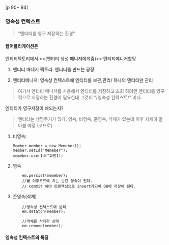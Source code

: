 
[p 90~ 94]
### 영속성 컨텍스트
> "엔티티를 영구 저장하는 환경"

#### 웹어플리케이션은
엔티티팩토리에서 >>(엔티티 생성 메니저에게줌)>> 엔티티메니저할당

01. 엔티티 매네저 팩토리: 엔티티를 만드는 공장.

02. 엔티티메니저: 영속성 컨텍스트에 엔티티를 보관,관리/ 하나의 엔티티만 관리
> 여기서 엔티티 메니저를 사용해서 엔티티를 저장하고 조회 하려면 엔티티를 영구적으로 저장하는 환경이 필요한데 그것이 
 "/영속성 컨텍스트/" 이다.

엔티티가 영구저장이 왜되는지?
> 엔티티는 생명주기가 있다. 영속, 비영속, 준영속, 삭제가 있는데 이후 자세히 알아볼 예정 (코드로)

01. 비영속: 
    ```
    Member member = new Memeber();
    member.setId("Memeber");
    memeber.userId("회원1);
    ```

02. 영속 
    ```
        em.persist(memeber);
        //를 이후코드에 치는 순간 영속이 된다.
        // commit 해야 트렌젝션으로 insert가되어 DB에 저장이 된다.
    ```

03. 준영속(삭제)
    ```
        //영속성 컨텍스트에 분리
        em.detatch(member);
    ```
    ```
        //객체를 삭제한 상태
        em.remove(member);
    ```

#### 영속성 컨텍스트의 특징 
 